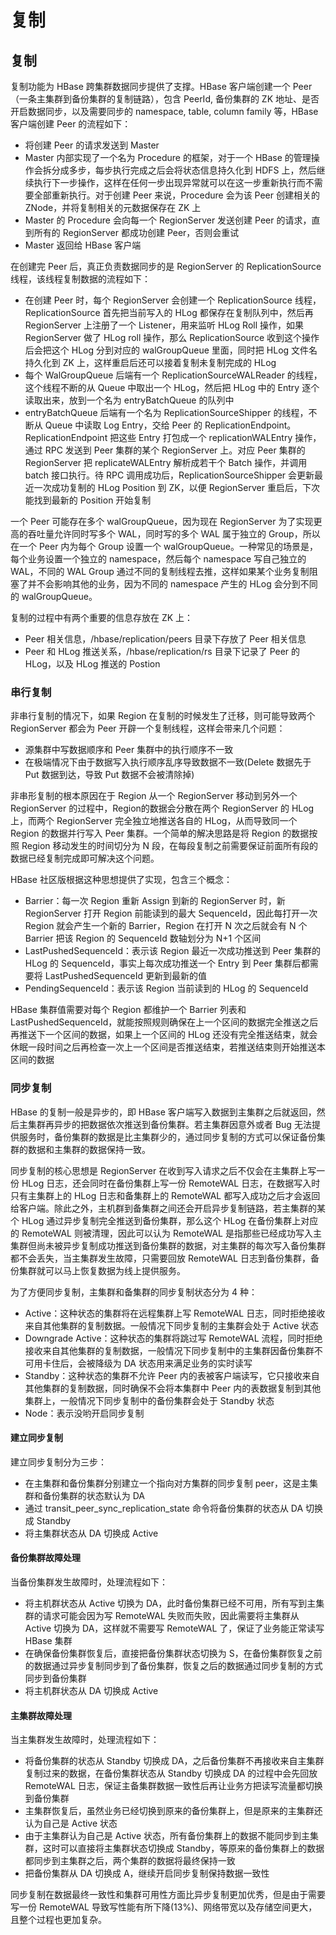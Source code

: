 # 复制

## 复制
复制功能为 HBase 跨集群数据同步提供了支撑。HBase 客户端创建一个 Peer（一条主集群到备份集群的复制链路），包含 PeerId, 备份集群的 ZK 地址、是否开启数据同步，以及需要同步的 namespace, table, column family 等，HBase 客户端创建 Peer 的流程如下：
- 将创建 Peer 的请求发送到 Master
- Master 内部实现了一个名为 Procedure 的框架，对于一个 HBase 的管理操作会拆分成多步，每步执行完成之后会将状态信息持久化到 HDFS 上，然后继续执行下一步操作，这样在任何一步出现异常就可以在这一步重新执行而不需要全部重新执行。对于创建 Peer 来说，Procedure 会为该 Peer 创建相关的 ZNode，并将复制相关的元数据保存在 ZK 上
- Master 的 Procedure 会向每一个 RegionServer 发送创建 Peer 的请求，直到所有的 RegionServer 都成功创建 Peer，否则会重试
- Master 返回给 HBase 客户端

在创建完 Peer 后，真正负责数据同步的是 RegionServer 的 ReplicationSource 线程，该线程复制数据的流程如下：
- 在创建 Peer 时，每个 RegionServer 会创建一个 ReplicationSource 线程，ReplicationSource 首先把当前写入的 HLog 都保存在复制队列中，然后再 RegionServer 上注册了一个 Listener，用来监听 HLog Roll 操作，如果 RegionServer 做了 HLog roll 操作，那么 ReplicationSource 收到这个操作后会把这个 HLog 分到对应的 walGroupQueue 里面，同时把 HLog 文件名持久化到 ZK 上，这样重启后还可以接着复制未复制完成的 HLog
- 每个 WalGroupQueue 后端有一个 ReplicationSourceWALReader 的线程，这个线程不断的从 Queue 中取出一个 HLog，然后把 HLog 中的 Entry 逐个读取出来，放到一个名为 entryBatchQueue 的队列中
- entryBatchQueue 后端有一个名为 ReplicationSourceShipper 的线程，不断从 Queue 中读取 Log Entry，交给 Peer 的 ReplicationEndpoint。ReplicationEndpoint 把这些 Entry 打包成一个 replicationWALEntry 操作，通过 RPC 发送到 Peer 集群的某个 RegionServer 上。对应 Peer 集群的 RegionServer 把 replicateWALEntry 解析成若干个 Batch 操作，并调用 batch 接口执行。待 RPC 调用成功后，ReplicationSourceShipper 会更新最近一次成功复制的 HLog Position 到 ZK，以便 RegionServer 重启后，下次能找到最新的 Position 开始复制

一个 Peer 可能存在多个 walGroupQueue，因为现在 RegionServer 为了实现更高的吞吐量允许同时写多个 WAL，同时写的多个 WAL 属于独立的 Group，所以在一个 Peer 内为每个 Group 设置一个 walGroupQueue。一种常见的场景是，每个业务设置一个独立的 namespace，然后每个 namespace 写自己独立的 WAL，不同的 WAL Group 通过不同的复制线程去推，这样如果某个业务复制阻塞了并不会影响其他的业务，因为不同的 namespace 产生的 HLog 会分到不同的 walGroupQueue。

复制的过程中有两个重要的信息存放在 ZK 上：
- Peer 相关信息，/hbase/replication/peers 目录下存放了 Peer 相关信息
- Peer 和 HLog 推送关系，/hbase/replication/rs 目录下记录了 Peer 的 HLog，以及 HLog 推送的 Postion

### 串行复制
非串行复制的情况下，如果 Region 在复制的时候发生了迁移，则可能导致两个 RegionServer 都会为 Peer 开辟一个复制线程，这样会带来几个问题：
- 源集群中写数据顺序和 Peer 集群中的执行顺序不一致
- 在极端情况下由于数据写入执行顺序乱序导致数据不一致(Delete 数据先于 Put 数据到达，导致 Put 数据不会被清除掉)

非串形复制的根本原因在于 Region 从一个 RegionServer 移动到另外一个 RegionServer 的过程中，Region的数据会分散在两个 RegionServer 的 HLog 上，而两个 RegionServer 完全独立地推送各自的 HLog，从而导致同一个 Region 的数据并行写入 Peer 集群。一个简单的解决思路是将 Region 的数据按照 Region 移动发生的时间切分为 N 段，在每段复制之前需要保证前面所有段的数据已经复制完成即可解决这个问题。

HBase 社区版根据这种思想提供了实现，包含三个概念：
- Barrier：每一次 Region 重新 Assign 到新的 RegionServer 时，新 RegionServer 打开 Region 前能读到的最大 SequenceId，因此每打开一次 Region 就会产生一个新的 Barrier，Region 在打开 N 次之后就会有 N 个 Barrier 把该 Region 的 SequenceId 数轴划分为 N+1 个区间
- LastPushedSequenceId：表示该 Region 最近一次成功推送到 Peer 集群的 HLog 的 SequenceId，事实上每次成功推送一个 Entry 到 Peer 集群后都需要将 LastPushedSequenceId 更新到最新的值
- PendingSequenceId：表示该 Region 当前读到的 HLog 的 SequenceId

HBase 集群值需要对每个 Region 都维护一个 Barrier 列表和 LastPushedSequenceId，就能按照规则确保在上一个区间的数据完全推送之后再推送下一个区间的数据，如果上一个区间的 HLog 还没有完全推送结束，就会休眠一段时间之后再检查一次上一个区间是否推送结束，若推送结束则开始推送本区间的数据

### 同步复制
HBase 的复制一般是异步的，即 HBase 客户端写入数据到主集群之后就返回，然后主集群再异步的把数据依次推送到备份集群。若主集群因意外或者 Bug 无法提供服务时，备份集群的数据是比主集群少的，通过同步复制的方式可以保证备份集群的数据和主集群的数据保持一致。

同步复制的核心思想是 RegionServer 在收到写入请求之后不仅会在主集群上写一份 HLog 日志，还会同时在备份集群上写一份 RemoteWAL 日志，在数据写入时只有主集群上的 HLog 日志和备集群上的 RemoteWAL 都写入成功之后才会返回给客户端。除此之外，主机群到备集群之间还会开启异步复制链路，若主集群的某个 HLog 通过异步复制完全推送到备份集群，那么这个 HLog 在备份集群上对应的 RemoteWAL 则被清理，因此可以认为 RemoteWAL 是指那些已经成功写入主集群但尚未被异步复制成功推送到备份集群的数据，对主集群的每次写入备份集群都不会丢失，当主集群发生故障，只需要回放 RemoteWAL 日志到备份集群，备份集群就可以马上恢复数据为线上提供服务。

为了方便同步复制，主集群和备集群的同步复制状态分为 4 种：
- Active：这种状态的集群将在远程集群上写 RemoteWAL 日志，同时拒绝接收来自其他集群的复制数据。一般情况下同步复制的主集群会处于 Active 状态
- Downgrade Active：这种状态的集群将跳过写 RemoteWAL 流程，同时拒绝接收来自其他集群的复制数据，一般情况下同步复制中的主集群因备份集群不可用卡住后，会被降级为 DA 状态用来满足业务的实时读写
- Standby：这种状态的集群不允许 Peer 内的表被客户端读写，它只接收来自其他集群的复制数据，同时确保不会将本集群中 Peer 内的表数据复制到其他集群上，一般情况下同步复制中的备份集群会处于 Standby 状态
- Node：表示没哟开启同步复制

#### 建立同步复制
建立同步复制分为三步：
- 在主集群和备份集群分别建立一个指向对方集群的同步复制 peer，这是主集群和备份集群的状态默认为 DA
- 通过 transit_peer_sync_replication_state 命令将备份集群的状态从 DA 切换成 Standby
- 将主集群状态从 DA 切换成 Active

#### 备份集群故障处理
当备份集群发生故障时，处理流程如下：
- 将主机群状态从 Active 切换为 DA，此时备份集群已经不可用，所有写到主集群的请求可能会因为写 RemoteWAL 失败而失败，因此需要将主集群从 Active 切换为 DA，这样就不需要写 RemoteWAL 了，保证了业务能正常读写 HBase 集群
- 在确保备份集群恢复后，直接把备份集群状态切换为 S，在备份集群恢复之前的数据通过异步复制同步到了备份集群，恢复之后的数据通过同步复制的方式同步到备份集群
- 将主机群状态从 DA 切换成 Active

#### 主集群故障处理
当主集群发生故障时，处理流程如下：
- 将备份集群的状态从 Standby 切换成 DA，之后备份集群不再接收来自主集群复制过来的数据，在备份集群状态从 Standby 切换成 DA 的过程中会先回放 RemoteWAL 日志，保证主备集群数据一致性后再让业务方把读写流量都切换到备份集群
- 主集群恢复后，虽然业务已经切换到原来的备份集群上，但是原来的主集群还认为自己是 Active 状态
- 由于主集群认为自己是 Active 状态，所有备份集群上的数据不能同步到主集群，这时可以直接将主集群状态切换成 Standby，等原来的备份集群上的数据都同步到主集群之后，两个集群的数据将最终保持一致
- 把备份集群从 DA 切换成 A，继续开启同步复制保持数据一致性


同步复制在数据最终一致性和集群可用性方面比异步复制更加优秀，但是由于需要写一份 RemoteWAL 导致写性能有所下降(13%)、网络带宽以及存储空间更大，且整个过程也更加复杂。
